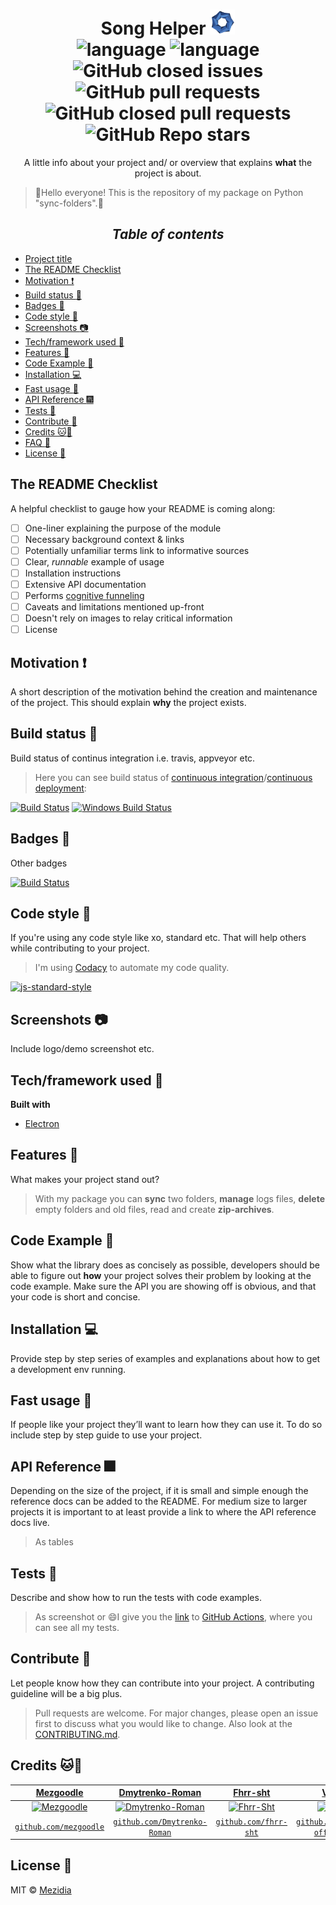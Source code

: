 <h1 id="project-title" align="center">
  Song Helper <img alt="logo" width="40" height="40" src="https://raw.githubusercontent.com/mezgoodle/images/master/MezidiaLogoTransparent.png" /><br>
  <img alt="language" src="https://img.shields.io/badge/language-python-brightgreen?style=flat-square" />
  <img alt="language" src="https://img.shields.io/github/issues/mezgoodle/Templates?style=flat-square" />
  <img alt="GitHub closed issues" src="https://img.shields.io/github/issues-closed/mezgoodle/Templates?style=flat-square" />
  <img alt="GitHub pull requests" src="https://img.shields.io/github/issues-pr/mezgoodle/Templates?style=flat-square" />
  <img alt="GitHub closed pull requests" src="https://img.shields.io/github/issues-pr-closed/mezgoodle/Templates?style=flat-square" />
  <img alt="GitHub Repo stars" src="https://img.shields.io/github/stars/mezgoodle/Templates?style=flat-square">
</h1>

<p align="center">
 A little info about your project and/ or overview that explains <strong>what</strong> the project is about.
 <blockquote>🌟Hello everyone! This is the repository of my package on Python "sync-folders".🌟</blockquote>
</p>

<h2 align="center">
  <i>Table of contents</i>
</h2>

- [Project title](#project-title)
- [The README Checklist](#the-readme-checklist)
- [Motivation :exclamation:](#motivation-exclamation)
- [Build status :hammer:](#build-status-hammer)
- [Badges :mega:](#badges-mega)
- [Code style :scroll:](#code-style-scroll)
- [Screenshots :camera:](#screenshots-camera)
- [Tech/framework used :wrench:](#techframework-used-wrench)
- [Features :muscle:](#features-muscle)
- [Code Example :pushpin:](#code-example-pushpin)
- [Installation :computer:](#installation-computer)
- [Fast usage :dash:](#fast-usage-dash)
- [API Reference :fireworks:](#api-reference-fireworks)
- [Tests :microscope:](#tests-microscope)
- [Contribute :running:](#contribute-running)
- [Credits :cat::handshake:](#credits-cathandshake)
- [FAQ :speech_balloon:](#faq)
- [License :bookmark:](#license-bookmark)

## The README Checklist

A helpful checklist to gauge how your README is coming along:

- [ ] One-liner explaining the purpose of the module
- [ ] Necessary background context & links
- [ ] Potentially unfamiliar terms link to informative sources
- [ ] Clear, *runnable* example of usage
- [ ] Installation instructions
- [ ] Extensive API documentation
- [ ] Performs [cognitive funneling](https://github.com/noffle/art-of-readme#cognitive-funneling)
- [ ] Caveats and limitations mentioned up-front
- [ ] Doesn't rely on images to relay critical information
- [ ] License

## Motivation :exclamation:

A short description of the motivation behind the creation and maintenance of the project. This should explain **why** the project exists.

## Build status :hammer:

Build status of continus integration i.e. travis, appveyor etc.

> Here you can see build status of [continuous integration](https://en.wikipedia.org/wiki/Continuous_integration)/[continuous deployment](https://en.wikipedia.org/wiki/Continuous_deployment):

[![Build Status](https://travis-ci.org/akashnimare/foco.svg?branch=master)](https://travis-ci.org/akashnimare/foco)
[![Windows Build Status](https://ci.appveyor.com/api/projects/status/github/akashnimare/foco?branch=master&svg=true)](https://ci.appveyor.com/project/akashnimare/foco/branch/master)

## Badges :mega:

Other badges

[![Build Status](https://img.shields.io/badge/Theme-Template-brightgreen?style=flat-square)](https://www.google.com.ua/)

## Code style :scroll:

If you're using any code style like xo, standard etc. That will help others while contributing to your project.

> I'm using [Codacy](https://www.codacy.com/) to automate my code quality.

[![js-standard-style](https://img.shields.io/badge/code%20style-standard-brightgreen.svg?style=flat)](https://github.com/feross/standard)
 
## Screenshots :camera:

Include logo/demo screenshot etc.

## Tech/framework used :wrench:

**Built with**

- [Electron](https://electron.atom.io)

## Features :muscle:

What makes your project stand out?

> With my package you can **sync** two folders, **manage** logs files, **delete** empty folders and old files, read and create **zip-archives**.

## Code Example :pushpin:

Show what the library does as concisely as possible, developers should be able to figure out **how** your project solves their problem by looking at the code example. Make sure the API you are showing off is obvious, and that your code is short and concise.

## Installation :computer:

Provide step by step series of examples and explanations about how to get a development env running.

## Fast usage :dash:

If people like your project they’ll want to learn how they can use it. To do so include step by step guide to use your project.

## API Reference :fireworks:

Depending on the size of the project, if it is small and simple enough the reference docs can be added to the README. For medium size to larger projects it is important to at least provide a link to where the API reference docs live.

> As tables

## Tests :microscope:

Describe and show how to run the tests with code examples.

> As screenshot or :smile:I give you the [link](https://github.com/mezgoodle/sync-folders/actions?query=workflow%3A%22Python+package%22) to [GitHub Actions](https://github.com/features/actions), where you can see all my tests.

## Contribute :running:

Let people know how they can contribute into your project. A contributing guideline will be a big plus.

> Pull requests are welcome. For major changes, please open an issue first to discuss what you would like to change. Also look at the [CONTRIBUTING.md](link).

## Credits :cat::handshake:

| <a href="https://github.com/mezgoodle" target="_blank">**Mezgoodle**</a> | <a href="https://github.com/Dmytrenko-Roman" target="_blank">**Dmytrenko-Roman**</a> | <a href="https://github.com/fhrr-sht" target="_blank">**Fhrr-sht**</a> | <a href="https://github.com/VsIG-official" target="_blank">**VsIG**</a> |
| :---: |:---:| :---:| :---: |
| [![Mezgoodle](https://avatars.githubusercontent.com/u/41520940?s=400&u=530e013f3714e81792fc6b99399c7a6eda6ea63d&v=4)](https://github.com/mezgoodle) | [![Dmytrenko-Roman](https://avatars.githubusercontent.com/u/54878089?s=400&u=075796965fc5db27cc5b6b179b9325bf312ce0b9&v=4)](https://github.com/Dmytrenko-Roman) | [![Fhrr-Sht](https://avatars.githubusercontent.com/u/54956154?s=400&v=4)](https://github.com/fhrr-sht) | [![VsIG](https://avatars0.githubusercontent.com/u/50269023?s=400&u=522283a8fce57866b73427f94a742fb83e0b1b40&v=4)](https://github.com/VsIG-official)  |
| <a href="https://github.com/mezgoodle" target="_blank">`github.com/mezgoodle`</a> | <a href="https://github.com/Dmytrenko-Roman" target="_blank">`github.com/Dmytrenko-Roman`</a> | <a href="https://github.com/fhrr-sht" target="_blank">`github.com/fhrr-sht`</a> | <a href="https://github.com/VsIG-official" target="_blank">`github.com/VsIG-official`</a> |

## License :bookmark:

MIT © [Mezidia](https://github.com/mezidia)
